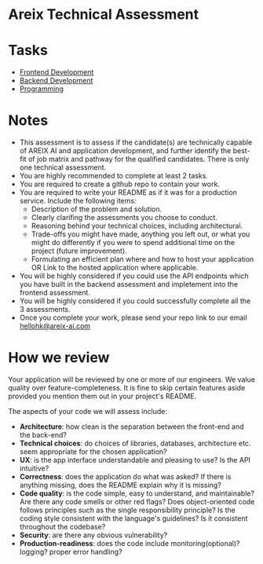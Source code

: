 # Areix Technical Assessment

# Tasks

- [Frontend Development](frontend)
- [Backend Development](backend)
- [Programming](programming)

# Notes
- This assessment is to assess if the candidate(s) are technically capable of AREIX AI and application development, and further identify the best-fit of job matrix and pathway for the qualified candidates. There is only one technical assessment. 
- You are highly recommended to complete at least 2 tasks.
- You are required to create a github repo to contain your work.
- You are required to write your README as if it was for a production service. Include the following items:
    - Description of the problem and solution.
    - Clearly clarifing the assessments you choose to conduct.
    - Reasoning behind your technical choices, including architectural.
    - Trade-offs you might have made, anything you left out, or what you might do differently if you were to spend additional time on the project (future improvement).
    - Formulating an efficient plan where and how to host your application OR Link to the hosted application where applicable.
- You will be highly considered if you could use the API endpoints which you have built in the backend assessment and impletement into the frontend assessment. 
- You will be highly considered if you could successfully complete all the 3 assessments. 
- Once you complete your work, please send your repo link to our email hellohk@areix-ai.com

# How we review
Your application will be reviewed by one or more of our engineers. We value quality over feature-completeness. It is fine to skip certain features aside provided you mention them out in your project's README.

The aspects of your code we will assess include:

- **Architecture**: how clean is the separation between the front-end and the back-end?
- **Technical choices**: do choices of libraries, databases, architecture etc. seem appropriate for the chosen application?
- **UX**: is the app interface understandable and pleasing to use? Is the API intuitive?
- **Correctness**: does the application do what was asked? If there is anything missing, does the README explain why it is missing?
- **Code quality**: is the code simple, easy to understand, and maintainable? Are there any code smells or other red flags? Does object-oriented code follows principles such as the single responsibility principle? Is the coding style consistent with the language's guidelines? Is it consistent throughout the codebase?
- **Security**: are there any obvious vulnerability?
- **Production-readiness**: does the code include monitoring(optional)? logging? proper error handling?

